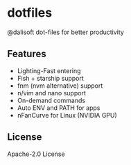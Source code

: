 # dotfiles

@dalisoft dot-files for better productivity

## Features

- Lighting-Fast entering
- Fish + starship support
- fnm (nvm alternative) support
- n/vim and nano support
- On-demand commands
- Auto ENV and PATH for apps
- nFanCurve for Linux (NVIDIA GPU)

## License

Apache-2.0 License
